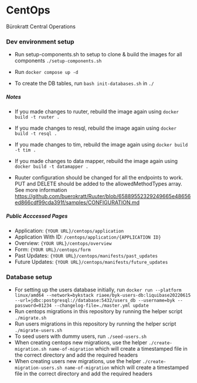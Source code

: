 # CentOps

Bürokratt Central Operations

### Dev environment setup

- Run setup-components.sh to setup to clone & build the images for all components `./setup-components.sh`

- Run `docker compose up -d`

- To create the DB tables, run `bash init-databases.sh` in `./`

##### Notes

- If you made changes to ruuter, rebuild the image again using `docker build -t ruuter .`

- If you made changes to resql, rebuild the image again using `docker build -t resql .`

- If you made changes to tim, rebuild the image again using `docker build -t tim .`

- If you made changes to data mapper, rebuild the image again using `docker build -t datamapper .`

- Ruuter configuration should be changed for all the endpoints to work. PUT and DELETE should be added to the allowedMethodTypes array. See more information https://github.com/buerokratt/Ruuter/blob/65889552329249665e48656ed866cdf99cda391f/samples/CONFIGURATION.md

##### Public Acccessed Pages

- Application: `{YOUR URL}/centops/application`
- Application With ID: `/centops/application/{APPLICATION ID}`
- Overview: `{YOUR URL}/centops/overview`
- Form: `{YOUR URL}/centops/form`
- Past Updates: `{YOUR URL}/centops/manifests/past_updates`
- Future Updates: `{YOUR URL}/centops/manifests/future_updates`

### Database setup

- For setting up the users database initially, run
  `docker run --platform linux/amd64 --network=bykstack riaee/byk-users-db:liquibase20220615 --url=jdbc:postgresql://database:5432/users_db --username=byk --password=01234 --changelog-file=./master.yml update`
- Run centops migrations in this repository by running the helper script `./migrate.sh`
- Run users migrations in this repository by running the helper script `./migrate-users.sh`
- To seed users with dummy users, run `./seed-users.sh`
- When creating centops new migrations, use the helper `./create-migration.sh name-of-migration` which will create a timestamped file in the correct directory and add the required headers
- When creating users new migrations, use the helper `./create-migration-users.sh name-of-migration` which will create a timestamped file in the correct directory and add the required headers
